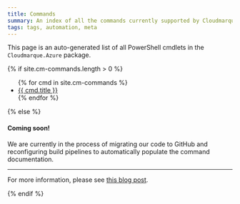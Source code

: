 ```yaml
---
title: Commands
summary: An index of all the commands currently supported by Cloudmarque PowerShell Tools for Microsoft Azure.
tags: tags, automation, meta
---
```

This page is an auto-generated list of all PowerShell cmdlets in the `Cloudmarque.Azure` package.

{% if site.cm-commands.length > 0 %}
<ul>
    {% for cmd in site.cm-commands %}
    <li><a href="{{ cmd.url }}">{{ cmd.title }}</a></li>
    {% endfor %}
</ul>
{% else %}
<div class="alert alert-info" role="alert">
  <h4 class="alert-heading">Coming soon!</h4>
  <p>We are currently in the process of migrating our code to GitHub and reconfiguring build pipelines to automatically
  populate the command documentation.</p>
  <hr>
  <p class="mb-0">For more information, please see <a href="/blog/2020/06/12/docs/">this blog post</a>.</p>
</div>
{% endif %}
